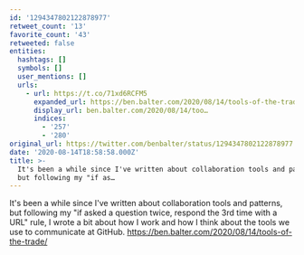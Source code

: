 ```yaml
---
id: '1294347802122878977'
retweet_count: '13'
favorite_count: '43'
retweeted: false
entities:
  hashtags: []
  symbols: []
  user_mentions: []
  urls:
    - url: https://t.co/71xd6RCFM5
      expanded_url: https://ben.balter.com/2020/08/14/tools-of-the-trade/
      display_url: ben.balter.com/2020/08/14/too…
      indices:
        - '257'
        - '280'
original_url: https://twitter.com/benbalter/status/1294347802122878977
date: '2020-08-14T18:58:58.000Z'
title: >-
  It's been a while since I've written about collaboration tools and patterns,
  but following my "if as…
---
```


It's been a while since I've written about collaboration tools and patterns, but following my "if asked a question twice, respond the 3rd time with a URL" rule, I wrote a bit about how I work and how I think about the tools we use to communicate at GitHub. https://ben.balter.com/2020/08/14/tools-of-the-trade/